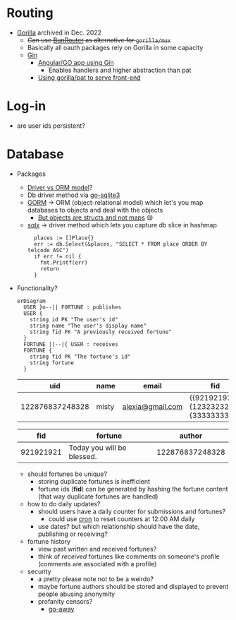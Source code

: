 # Routing
- [Gorilla](https://github.com/gorilla) archived in Dec. 2022
  - ~~Can use [BunRouter](https://github.com/uptrace/bunrouter) as alternative for `gorilla/mux`~~
  - Basically all oauth packages rely on Gorilla in some capacity
  - [Gin](https://github.com/gin-gonic/gin)
    - [Angular/GO app using Gin](https://auth0.com/blog/developing-golang-and-angular-apps-part-1-backend-api/)
      - Enables handlers and higher abstraction than pat
    - [Using gorilla/pat to serve front-end](https://blog.loginradius.com/engineering/google-authentication-with-golang-and-goth/)
# Log-in
  - are user ids persistent?
# Database
  - Packages
    - [Driver vs ORM model](https://stackoverflow.com/questions/24153067/whats-difference-between-orm-and-odbc)?
    - Db driver method via [go-sqlite3](https://github.com/mattn/go-sqlite3)
    - [GORM](https://gorm.io/docs/) &rarr; ORM (object-relational model) which let's you map databases to objects and deal with the objects
      - [But objects are structs and not maps](https://stackoverflow.com/a/66385750/20331543) :sleepy:
    - [sqlx](https://github.com/jmoiron/sqlx) &rarr; driver method which lets you capture db slice in hashmap
      ```golang
        places := []Place{}
        err := db.Select(&places, "SELECT * FROM place ORDER BY telcode ASC")
        if err != nil {
          fmt.Printf(err)
          return
        }
      ```
  - Functionality?
    ```mermaid
    erDiagram
      USER }o--|| FORTUNE : publishes
      USER {
        string id PK "The user's id"
        string name "The user's display name"
        string fid FK "A previously received fortune"
      }
      FORTUNE ||--|{ USER : receives
      FORTUNE {
        string fid PK "The fortune's id"
        string fortune
      }
    ``` 

    uid | name | email | fid
    ---------|----------|---------|------|
    122876837248328 | misty | alexia@gmail.com | {{921921921},{123232323},{33333333}} 

    fid | fortune | author |
    ---------|----------|---------|
    921921921 | Today you will be blessed. | 122876837248328
    - should fortunes be unique? 
      - storing duplicate fortunes is inefficient
      - fortune ids (**fid**) can be generated by hashing the fortune content (that way duplicate fortunes are handled)
    - how to do daily updates?
      - should users have a daily counter for submissions and fortunes?
        - could use [cron](https://pkg.go.dev/github.com/robfig/cron) to reset counters at 12:00 AM daily
      - use dates? but which relationship should have the date, publishing or receiving?
    - fortune history
      - view past written and received fortunes?
      - think of _received_ fortunes like comments on someone's profile (comments are associated with a profile)
    - security
      - a pretty please note not to be a weirdo?
      - maybe fortune authors should be stored and displayed to prevent people abusing anonymity
      - profanity censors?
        - [go-away](https://github.com/TwiN/go-away)